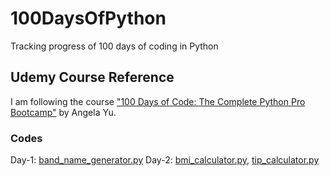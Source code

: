 # 100DaysOfPython
Tracking progress of 100 days of coding in Python

## Udemy Course Reference
I am following the course ["100 Days of Code: The Complete Python Pro Bootcamp"](https://www.udemy.com/course/100-days-of-code) by Angela Yu.

### Codes
Day-1: [band_name_generator.py](day_1/band_name_generator.py)
Day-2: [bmi_calculator.py](day_2/bmi_calculator.py), [tip_calculator.py](day_2/tip_calculator.py)
